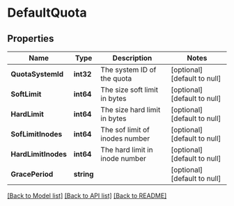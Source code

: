 # DefaultQuota

## Properties
Name | Type | Description | Notes
------------ | ------------- | ------------- | -------------
**QuotaSystemId** | **int32** | The system ID of the quota | [optional] [default to null]
**SoftLimit** | **int64** | The size soft limit in bytes | [optional] [default to null]
**HardLimit** | **int64** | The size hard limit in bytes | [optional] [default to null]
**SofLimitInodes** | **int64** | The sof limit of inodes number | [optional] [default to null]
**HardLimitInodes** | **int64** | The hard limit in inode number | [optional] [default to null]
**GracePeriod** | **string** |  | [optional] [default to null]

[[Back to Model list]](../README.md#documentation-for-models) [[Back to API list]](../README.md#documentation-for-api-endpoints) [[Back to README]](../README.md)

